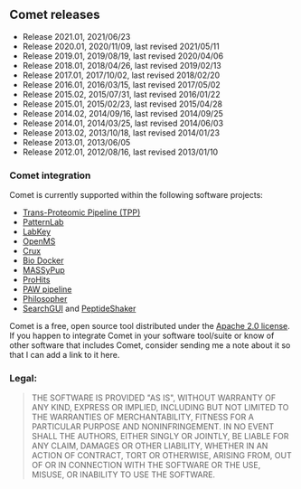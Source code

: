## Comet releases

- Release 2021.01, 2021/06/23
- Release 2020.01, 2020/11/09, last revised 2021/05/11
- Release 2019.01, 2019/08/19, last revised 2020/04/06
- Release 2018.01, 2018/04/26, last revised 2019/02/13
- Release 2017.01, 2017/10/02, last revised 2018/02/20
- Release 2016.01, 2016/03/15, last revised 2017/05/02
- Release 2015.02, 2015/07/31, last revised 2016/01/22
- Release 2015.01, 2015/02/23, last revised 2015/04/28
- Release 2014.02, 2014/09/16, last revised 2014/09/25
- Release 2014.01, 2014/03/25, last revised 2014/06/03
- Release 2013.02, 2013/10/18, last revised 2014/01/23
- Release 2013.01, 2013/06/05
- Release 2012.01, 2012/08/16, last revised 2013/01/10

### Comet integration

Comet is currently supported within the following software projects:

- [Trans-Proteomic Pipeline (TPP)](http://tools.proteomecenter.org/wiki/index.php?title=Software:TPP)
- [PatternLab](http://www.patternlabforproteomics.org/)
- [LabKey](http://www.labkey.org)
- [OpenMS](https://www.openms.de)
- [Crux](https://crux.ms)
- [Bio Docker](https://hub.docker.com/r/biocontainers/comet)
- [MASSyPup](http://www.bioprocess.org/massypup/)
- [ProHits](http://prohitsms.com/)
- [PAW pipeline](https://github.com/pwilmart/PAW_pipeline/)
- [Philosopher](https://philosopher.nesvilab.org/)
- [SearchGUI](http://compomics.github.io/projects/searchgui.html) and [PeptideShaker](http://compomics.github.io/projects/peptide-shaker.html)

Comet is a free, open source tool distributed under the
[Apache 2.0 license]("http://www.apache.org/licenses/LICENSE-2.0.html").
If you happen to integrate Comet in your software tool/suite or know of other software
that includes Comet, consider sending me a note about it so that I can add a link to it here.

### Legal:

>THE SOFTWARE IS PROVIDED "AS IS", WITHOUT WARRANTY OF ANY KIND,
EXPRESS OR IMPLIED, INCLUDING BUT NOT LIMITED TO THE WARRANTIES OF
MERCHANTABILITY, FITNESS FOR A PARTICULAR PURPOSE AND NONINFRINGEMENT.
IN NO EVENT SHALL THE AUTHORS, EITHER SINGLY OR JOINTLY, BE LIABLE
FOR ANY CLAIM, DAMAGES OR OTHER LIABILITY, WHETHER IN AN ACTION OF
CONTRACT, TORT OR OTHERWISE, ARISING FROM, OUT OF OR IN CONNECTION
WITH THE SOFTWARE OR THE USE, MISUSE, OR INABILITY TO USE THE SOFTWARE.
